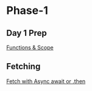 # Phase-1
## Day 1 Prep
[Functions & Scope](https://github.com/jeryelblanco/Day1-prep)
## Fetching
[Fetch with Async await or .then](https://github.com/jeryelblanco/basicfetch)
